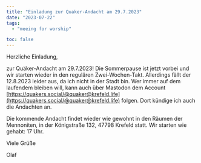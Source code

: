 ```yaml
---
title: "Einladung zur Quaker-Andacht am 29.7.2023"
date: "2023-07-22"
tags:
  - "meeing for worship"

toc: false
---
```


Herzliche Einladung,

zur Quäker-Andacht am 29.7.2023! Die Sommerpause ist jetzt vorbei
und wir starten wieder in den regulären Zwei-Wochen-Takt. Allerdings
fällt der 12.8.2023 leider aus, da ich nicht in der Stadt bin.
Wer immer auf dem laufendem bleiben will, kann auch über Mastodon
dem Account [https://quakers.social/@quaker@krefeld.life](https://quakers.social/@quaker@krefeld.life) folgen.
Dort kündige ich auch die Andachten an.

Die kommende Andacht findet wieder wie gewohnt in den Räumen der
Mennoniten, in der Königstraße 132, 47798 Krefeld statt. Wir
starten wie gehabt: 17 Uhr.

Viele Grüße

Olaf